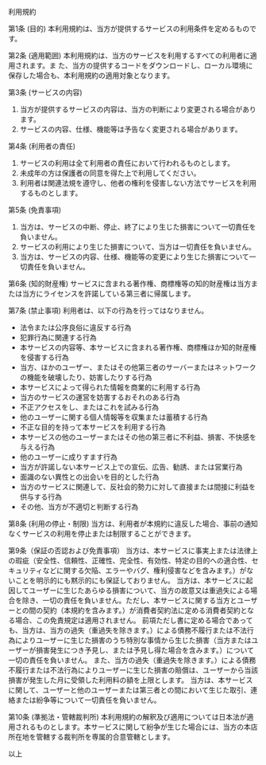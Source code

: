 利用規約

第1条 (目的)
本利用規約は、当方が提供するサービスの利用条件を定めるものです。

第2条 (適用範囲)
本利用規約は、当方のサービスを利用するすべての利用者に適用されます。ま
た、当方の提供するコードをダウンロードし、ローカル環境に保存した場合も、本利用規約の適用対象となります。

第3条 (サービスの内容)
1. 当方が提供するサービスの内容は、当方の判断により変更される場合があります。
2. サービスの内容、仕様、機能等は予告なく変更される場合があります。

第4条 (利用者の責任)
1. サービスの利用は全て利用者の責任において行われるものとします。
2. 未成年の方は保護者の同意を得た上で利用してください。
3. 利用者は関連法規を遵守し、他者の権利を侵害しない方法でサービスを利用するものとします。

第5条 (免責事項)
1. 当方は、サービスの中断、停止、終了により生じた損害について一切責任を負いません。
2. サービスの利用により生じた損害について、当方は一切責任を負いません。
3. 当方は、サービスの内容、仕様、機能等の変更により生じた損害について一切責任を負いません。

第6条 (知的財産権)
サービスに含まれる著作権、商標権等の知的財産権は当方または当方にライセンスを許諾している第三者に帰属します。

第7条 (禁止事項)
利用者は、以下の行為を行ってはなりません。
- 法令または公序良俗に違反する行為
- 犯罪行為に関連する行為
- 本サービスの内容等、本サービスに含まれる著作権、商標権ほか知的財産権を侵害する行為
- 当方、ほかのユーザー、またはその他第三者のサーバーまたはネットワークの機能を破壊したり、妨害したりする行為
- 本サービスによって得られた情報を商業的に利用する行為
- 当方のサービスの運営を妨害するおそれのある行為
- 不正アクセスをし、またはこれを試みる行為
- 他のユーザーに関する個人情報等を収集または蓄積する行為
- 不正な目的を持って本サービスを利用する行為
- 本サービスの他のユーザーまたはその他の第三者に不利益、損害、不快感を与える行為
- 他のユーザーに成りすます行為
- 当方が許諾しない本サービス上での宣伝、広告、勧誘、または営業行為
- 面識のない異性との出会いを目的とした行為
- 当方のサービスに関連して、反社会的勢力に対して直接または間接に利益を供与する行為
- その他、当方が不適切と判断する行為

第8条 (利用の停止・制限)
当方は、利用者が本規約に違反した場合、事前の通知なくサービスの利用を停止または制限することができます。

第9条（保証の否認および免責事項）
当方は、本サービスに事実上または法律上の瑕疵（安全性、信頼性、正確性、完全性、有効性、特定の目的への適合性、セキュリティなどに関する欠陥、エラーやバグ、権利侵害などを含みます。）がないことを明示的にも黙示的にも保証しておりません。
当方は、本サービスに起因してユーザーに生じたあらゆる損害について、当方の故意又は重過失による場合を除き、一切の責任を負いません。ただし、本サービスに関する当方とユーザーとの間の契約（本規約を含みます。）が消費者契約法に定める消費者契約となる場合、この免責規定は適用されません。
前項ただし書に定める場合であっても、当方は、当方の過失（重過失を除きます。）による債務不履行または不法行為によりユーザーに生じた損害のうち特別な事情から生じた損害（当方またはユーザーが損害発生につき予見し、または予見し得た場合を含みます。）について一切の責任を負いません。
また、当方の過失（重過失を除きます。）による債務不履行または不法行為によりユーザーに生じた損害の賠償は、ユーザーから当該損害が発生した月に受領した利用料の額を上限とします。
当方は、本サービスに関して、ユーザーと他のユーザーまたは第三者との間において生じた取引、連絡または紛争等について一切責任を負いません。


第10条 (準拠法・管轄裁判所)
本利用規約の解釈及び適用については日本法が適用されるものとします。本サービスに関して紛争が生じた場合には、当方の本店所在地を管轄する裁判所を専属的合意管轄とします。

以上
